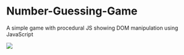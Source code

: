 # Number-Guessing-Game
A simple game with procedural JS showing DOM manipulation using JavaScript

![](https://user-images.githubusercontent.com/98279835/153019995-479ae429-cd41-4911-a196-33d2332f2884.PNG)
